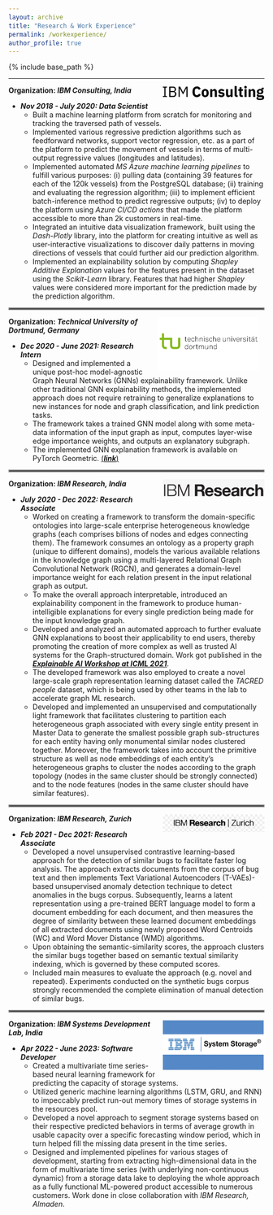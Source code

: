 ```yaml
---
layout: archive
title: "Research & Work Experience"
permalink: /workexperience/
author_profile: true
---
```


{% include base_path %}

---

<img align="right" src="../files/ibmconsulting.png" width=200px>

**Organization: *IBM Consulting, India***
- ***Nov 2018 - July 2020: Data Scientist***
  - Built a machine learning platform from scratch for monitoring and tracking the traversed path of vessels.
  - Implemented various regressive prediction algorithms such as feedforward networks, support vector regression, etc. as a part of the platform to predict the 	movement of vessels in terms of multi-output regressive values (longitudes and latitudes).
  - Implemented automated _MS Azure machine learning pipelines_ to fulfill various purposes: (i) pulling data (containing 39 features for each of the 120k 		vessels) from the PostgreSQL database; (ii) training and evaluating the regression algorithm; (iii) to implement efficient batch-inference method to 		predict regressive outputs; (iv) to deploy the platform using _Azure CI/CD actions_ that made the platform accessible to more than 2k customers in 		real-time.
  - Integrated an intuitive data visualization framework, built using the _Dash-Plotly_ library, into the platform for creating intuitive as well as 			user-interactive visualizations to discover daily patterns in moving directions of vessels that could further aid our prediction algorithm.
  - Implemented an explainability solution by computing _Shapley Additive Explanation_ values for the features present in the dataset using the _Scikit-Learn_ 		library. Features that had higher _Shapley_ values were considered more important for the prediction made by the prediction algorithm.

<hr style="border:2px solid gray">

<img align="right" src="../files/tudortmund.png" width=200px hspace="10">

**Organization: *Technical University of Dortmund, Germany***
- ***Dec 2020 - June 2021: Research Intern***
  - Designed and implemented a unique post-hoc model-agnostic Graph Neural Networks (GNNs) explainability framework. Unlike other traditional GNN explainability 	methods, the implemented approach does not require retraining to generalize explanations to new instances for node and graph classification, and link 		prediction tasks.
  - The framework takes a trained GNN model along with some meta-data information of the input graph as input, computes layer-wise edge importance weights, and 	outputs an explanatory subgraph.
  - The implemented GNN explanation framework is available on PyTorch Geometric. [(<ins>**_link_**</ins>)](https://pytorch-geometric.readthedocs.io/en/latest/generated/torch_geometric.explain.algorithm.GraphMaskExplainer.html#torch_geometric.explain.algorithm.GraphMaskExplainer)

<hr style="border:2px solid gray">

<img align="right" src="../files/ibmresearch.png" width=200px>

**Organization: *IBM Research, India***
- ***July 2020 - Dec 2022: Research Associate***
  - Worked on creating a framework to transform the domain-specific ontologies into large-scale enterprise heterogeneous knowledge graphs (each comprises billions 	of nodes and edges connecting them). The framework consumes an ontology as a property graph (unique to different domains), models the various available 	relations in the knowledge graph using a multi-layered Relational Graph Convolutional Network (RGCN), and generates a domain-level importance weight for 	each relation present in the input relational graph as output.
  - To make the overall approach interpretable, introduced an explainability component in the framework to produce human-intelligible explanations for every single 	prediction being made for the input knowledge graph.
  - Developed and analyzed an automated approach to further evaluate GNN explanations to boost their applicability to end users, thereby promoting the creation of 	more complex as well as trusted AI systems for the Graph-structured domain. Work got published in the [<ins>**_Explainable AI Workshop at ICML 2021_**</ins>](https://arxiv.org/html/2107.08821#:~:text=title%3A%20towards%20automated%20evaluation%20of%20explanations%20in%20graph%20neural%20networks).
  - The developed framework was also employed to create a novel large-scale graph representation learning dataset called the _TACRED people_ dataset, which is 		being used by other teams in the lab to accelerate graph ML research.
  - Developed and implemented an unsupervised and computationally light framework that facilitates clustering to
	partition each heterogeneous graph associated with every single entity present in Master Data to generate the
	smallest possible graph sub-structures for each entity having only monumental similar nodes clustered together.
	Moreover, the framework takes into account the primitive structure as well as node embeddings of each entity’s
	heterogeneous graphs to cluster the nodes according to the graph topology (nodes in the same cluster should be
	strongly connected) and to the node features (nodes in the same cluster should have similar features).

<hr style="border:2px solid gray">

<img align="right" src="../files/ibmresearchzurich.png" width=200px>

**Organization: *IBM Research, Zurich***
- ***Feb 2021 - Dec 2021: Research Associate***
  - Developed a novel unsupervised contrastive learning-based approach for the detection of similar bugs to facilitate
	faster log analysis. The approach extracts documents from the corpus of bug text and then implements Text Variational Autoencoders (T-VAEs)-based 		unsupervised anomaly detection technique to detect anomalies in the bugs corpus. Subsequently, learns a latent representation
	using a pre-trained BERT language model to form a document embedding for each document, and then measures
	the degree of similarity between these learned document embeddings of all extracted documents using newly
	proposed Word Centroids (WC) and Word Mover Distance (WMD) algorithms.
  - Upon obtaining the semantic-similarity scores, the approach clusters the similar bugs together based on semantic
	textual similarity indexing, which is governed by these computed scores.
  - Included main measures to evaluate the approach (e.g. novel and repeated). Experiments conducted on the
	synthetic bugs corpus strongly recommended the complete elimination of manual detection of similar bugs.

<hr style="border:2px solid gray">

<img align="right" src="../files/newibmsystemstorage.png" width=200px height=100px>

**Organization: *IBM Systems Development Lab, India***
- ***Apr 2022 - June 2023: Software Developer***
  - Created a multivariate time series-based neural learning framework for predicting the capacity of storage systems.
  - Utilized generic machine learning algorithms (LSTM, GRU, and RNN) to impeccably predict run-out memory times of storage systems in the resources 	pool.
  - Developed a novel approach to segment storage systems based on their respective predicted behaviors in terms of average growth in usable capacity over a 		specific forecasting window period, which in turn helped fill the missing data present in the time series.
  - Designed and implemented pipelines for various stages of development, starting from extracting high-dimensional data in the form of multivariate time series 	(with underlying non-continuous dynamic) from a storage data lake to deploying the whole approach as a fully functional ML-powered product accessible to 	numerous customers. Work done in close collaboration with *IBM Research, Almaden*.

